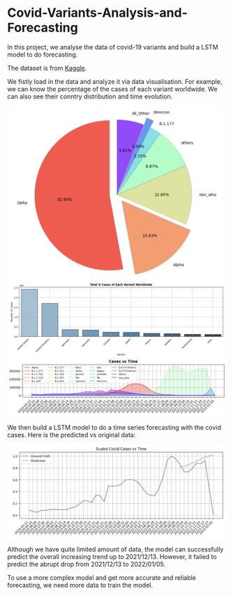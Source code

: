 # Covid-Variants-Analysis-and-Forecasting
In this project, we analyse the data of covid-19 variants and build a LSTM model to do forecasting.

The dataset is from [Kaggle](https://www.kaggle.com/yamqwe/omicron-covid19-variant-daily-cases).

We fistly load in the data and analyze it via data visualisation. For example, we can know the percentage of the cases of each variant worldwide. We can also see their conntry distribution and time evolution.

<img src="https://raw.githubusercontent.com/JiayuX/Covid-Variants-Analysis-and-Forecasting/main/pie.png" width="600"/>

<img src="https://raw.githubusercontent.com/JiayuX/Covid-Variants-Analysis-and-Forecasting/main/bar.png" width="800"/>

<img src="https://raw.githubusercontent.com/JiayuX/Covid-Variants-Analysis-and-Forecasting/main/area.png" width="800"/>

We then build a LSTM model to do a time series forecasting with the covid cases. Here is the predicted vs original data:

<img src="https://raw.githubusercontent.com/JiayuX/Covid-Variants-Analysis-and-Forecasting/main/pred.png" width="800"/>

Although we have quite limited amount of data, the model can successfully predict the overall increasing trend up to 2021/12/13. However, it failed to predict the abrupt drop from 2021/12/13 to 2022/01/05.

To use a more complex model and get more accurate and reliable forecasting, we need more data to train the model.
